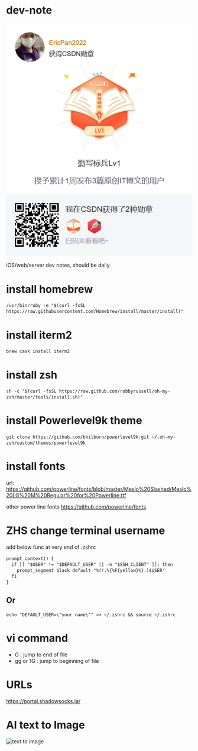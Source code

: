 # dev-note
![CSDN Bages](./images/csdn_bages.png)

iOS/web/server dev notes, should be daily

# install homebrew 
```
/usr/bin/ruby -e "$(curl -fsSL https://raw.githubusercontent.com/Homebrew/install/master/install)"
```

# install iterm2 
```
brew cask install iterm2
```
# install zsh 
```
sh -c "$(curl -fsSL https://raw.github.com/robbyrussell/oh-my-zsh/master/tools/install.sh)"
```
# install  Powerlevel9k theme
```
git clone https://github.com/bhilburn/powerlevel9k.git ~/.oh-my-zsh/custom/themes/powerlevel9k
```

# install fonts 
url: https://github.com/powerline/fonts/blob/master/Meslo%20Slashed/Meslo%20LG%20M%20Regular%20for%20Powerline.ttf

other power line fonts 
https://github.com/powerline/fonts

# ZHS change terminal username 
add below func at very end of .zshrc

```
prompt_context() {
  if [[ "$USER" != "$DEFAULT_USER" || -n "$SSH_CLIENT" ]]; then
    prompt_segment black default "%(!.%{%F{yellow}%}.)$USER"
  fi
}
```
## Or 
```
echo "DEFAULT_USER=\"your name\"" >> ~/.zshrc && source ~/.zshrc
```

# vi command 
- G : jump to end of file
- gg or 1G : jump to beginning of file

# URLs
https://portal.shadowsocks.la/

# AI text to Image

![text to image](https://image.pollinations.ai/prompt/a%20Girl%20in%20blue%20JK%20Skirt?width=512&height=512&seed=89&model=ai.flux) 


